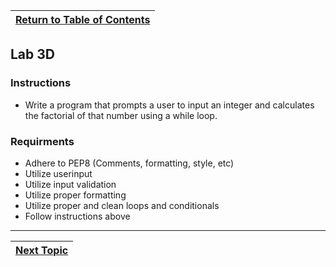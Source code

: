 |[Return to Table of Contents](/00-Table-of-Contents.md)|
|---|

## Lab 3D

### Instructions

* Write a program that prompts a user to input an integer and calculates the factorial of that number using a while loop.

### Requirments

* Adhere to PEP8 \(Comments, formatting, style, etc\)
* Utilize userinput
* Utilize input validation
* Utilize proper formatting
* Utilize proper and clean loops and conditionals
* Follow instructions above

---

|[Next Topic](/03_Flow_Control/06_for_loops.md)|
|---|
